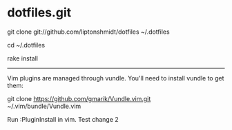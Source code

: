 # dotfiles.git

git clone git://github.com/liptonshmidt/dotfiles ~/.dotfiles

cd ~/.dotfiles

rake install
___
Vim plugins are managed through vundle. You'll need to install vundle to get them:

git clone https://github.com/gmarik/Vundle.vim.git ~/.vim/bundle/Vundle.vim

Run :PluginInstall in vim.
Test change 2
